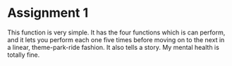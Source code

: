 # Assignment 1

 This function is very simple. It has the four functions which is can perform, and it lets you perform each one five times before moving on to the next in a linear, theme-park-ride fashion. It also tells a story. My mental health is totally fine.
